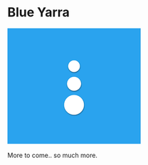 # Blue Yarra
![Blue Yarra Logo](/assets/logo-small.png "Blue Yarra Logo")

More to come.. so much more.
